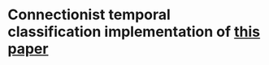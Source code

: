 # Connectionist temporal classification implementation of  [this paper](https://dl.acm.org/doi/pdf/10.1145/1143844.1143891?casa_token=_0vTumYToAUAAAAA:F05-Bm8s6gTlfhWO9e70iwHLngPygNd804Lewxks3wuiAxmx_ygAq1BplANQM8UkQqZji7tldani6A)
